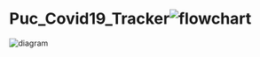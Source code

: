 # Puc_Covid19_Tracker![flowchart](https://user-images.githubusercontent.com/54776918/189024546-7a94bbd7-e6bc-427d-9a5b-8831f07336f0.png)
![diagram](https://user-images.githubusercontent.com/54776918/189024552-33779469-172d-4008-b533-83992d224d7f.jpg)
